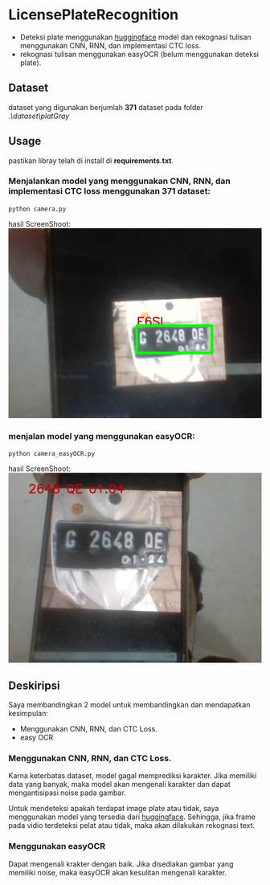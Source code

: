 # LicensePlateRecognition

- Deteksi plate menggunakan [huggingface](https://huggingface.co/skiba4/license_plate) model dan rekognasi tulisan menggunakan CNN, RNN, dan implementasi CTC loss.
- rekognasi tulisan menggunakan easyOCR (belum menggunakan deteksi plate).

## Dataset

dataset yang digunakan berjumlah **371** dataset pada folder _.\dataset\platGray_

## Usage

pastikan libray telah di install di **requirements.txt**.

### Menjalankan model yang menggunakan CNN, RNN, dan implementasi CTC loss menggunakan 371 dataset:

```
python camera.py
```

hasil ScreenShoot:
![Screen shoot menggunakan huggingface model dan model CNN, RNN, dan implementasi CTC loss untuk rekognasi text pada kamera](https://raw.githubusercontent.com/kazuma313/LicensePlateRecognition/main/plat_detected.jpg)

### menjalan model yang menggunakan easyOCR:

```
python camera_easyOCR.py
```

hasil ScreenShoot:
![Screen shoot menggunakan model easyOCR untuk rekognasi text pada kamera](https://raw.githubusercontent.com/kazuma313/LicensePlateRecognition/main/open_Cv_easyOCR0.jpg)

## Deskiripsi

Saya membandingkan 2 model untuk membandingkan dan mendapatkan kesimpulan:

- Menggunakan CNN, RNN, dan CTC Loss.
- easy OCR

### Menggunakan CNN, RNN, dan CTC Loss.

Karna keterbatas dataset, model gagal memprediksi karakter. Jika memiliki data yang banyak, maka model akan mengenali karakter dan dapat mengantisipasi noise pada gambar.

Untuk mendeteksi apakah terdapat image plate atau tidak, saya menggunakan model yang tersedia dari [huggingface](https://huggingface.co/skiba4/license_plate). Sehingga, jika frame pada vidio terdeteksi pelat atau tidak, maka akan dilakukan rekognasi text.

### Menggunakan easyOCR

Dapat mengenali krakter dengan baik. Jika disediakan gambar yang memiliki noise, maka easyOCR akan kesulitan mengenali karakter.
